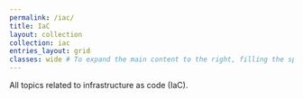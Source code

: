 ```yaml
---
permalink: /iac/
title: IaC
layout: collection
collection: iac
entries_layout: grid
classes: wide # To expand the main content to the right, filling the space of what is normally occupied by the table of contents
---
```


All topics related to infrastructure as code (IaC).
